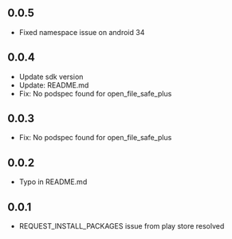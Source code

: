 ## 0.0.5
* Fixed namespace issue on android 34

## 0.0.4
* Update sdk version
* Update: README.md
* Fix: No podspec found for open_file_safe_plus

## 0.0.3
* Fix: No podspec found for open_file_safe_plus
## 0.0.2
* Typo in README.md

## 0.0.1
* REQUEST_INSTALL_PACKAGES issue from play store resolved